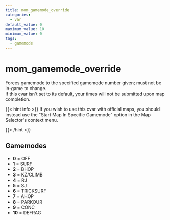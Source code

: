 ```yaml
---
title: mom_gamemode_override
categories:
  - var
default_value: 0
maximum_value: 10
minimum_value: 0
tags:
  - gamemode
---
```


# mom_gamemode_override

Forces gamemode to the specified gamemode number given; must not be in-game to change.  
If this cvar isn't set to its default, your times will not be submitted upon map completion.

{{< hint info >}}
If you wish to use this cvar with official maps, you should instead use the "Start Map In Specific Gamemode" option in the Map Selector's context menu.

{{< /hint >}}
## Gamemodes

- **0** = OFF
- **1** = SURF
- **2** = BHOP
- **3** = KZ/CLIMB
- **4** = RJ
- **5** = SJ
- **6** = TRICKSURF
- **7** = AHOP
- **8** = PARKOUR
- **9** = CONC
- **10** = DEFRAG
